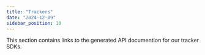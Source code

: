 ```yaml
---
title: "Trackers"
date: "2024-12-09"
sidebar_position: 10
---
```


This section contains links to the generated API documention for our tracker SDKs.
